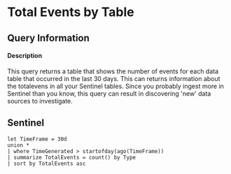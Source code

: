 # Total Events by Table

## Query Information

#### Description
This query returns a table that shows the number of events for each data table that occurred in the last 30 days. This can returns information about the totalevens in all your Sentinel tables. Since you probably ingest more in Sentinel than you know, this query can result in discovering 'new' data sources to investigate.

## Sentinel
```KQL
let TimeFrame = 30d
union *
| where TimeGenerated > startofday(ago(TimeFrame))
| summarize TotalEvents = count() by Type
| sort by TotalEvents asc  
```
